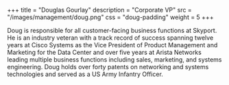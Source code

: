 +++
title = "Douglas Gourlay"
description = "Corporate VP"
src = "/images/management/doug.png"
css = "doug-padding"
weight = 5
+++

Doug is responsible for all customer-facing business functions at Skyport. He is an industry veteran with a track record of success spanning twelve years at Cisco Systems as the Vice President of Product Management and Marketing for the Data Center and over five years at Arista Networks leading multiple business functions including sales, marketing, and systems engineering. Doug holds over forty patents on networking and systems technologies and served as a US Army Infantry Officer.